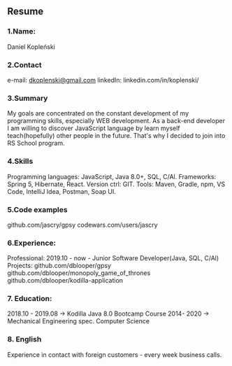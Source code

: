## Resume
### 1.Name: 
Daniel Kopleński
### 2.Contact
e-mail: dkoplenski@gmail.com
linkedIn: linkedin.com/in/koplenski/
### 3.Summary
My goals are concentrated on the constant development of my programming skills, especially WEB development. As a back-end developer I am willing to discover JavaScript language by learn myself teach(hopefully) other people in the future. That's why I decided to join into RS School program.
### 4.Skills
Programming languages: JavaScript, Java 8.0+, SQL, C/Al.
Frameworks: Spring 5, Hibernate, React.
Version ctrl: GIT.
Tools: Maven, Gradle, npm, VS Code, IntelliJ Idea, Postman, Soap UI.
### 5.Code examples 
github.com/jascry/gpsy 
codewars.com/users/jascry
### 6.Experience: 
Professional: 2019.10 - now - Junior Software Developer(Java, SQL, C/Al)
Projects: github.com/dblooper/gpsy
	  github.com/dblooper/monopoly_game_of_thrones
          github.com/dblooper/kodilla-application
### 7. Education: 
2018.10 - 2019.08 -> Kodilla Java 8.0 Bootcamp Course 
2014- 2020 -> Mechanical Engineering spec. Computer Science
### 8. English 
Experience in contact with foreign customers - every week business calls.
